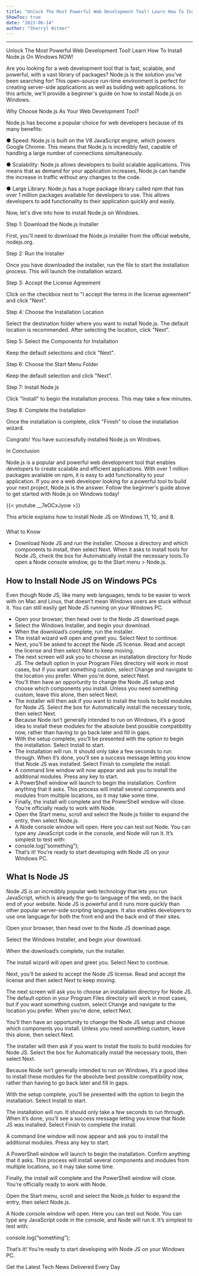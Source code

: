 ```yaml
---
title: "Unlock The Most Powerful Web Development Tool! Learn How To Install Node.js On Windows NOW!"
ShowToc: true 
date: "2023-06-14"
author: "Sherryl Witmer"
---
```

*****
Unlock The Most Powerful Web Development Tool! Learn How To Install Node.js On Windows NOW!

Are you looking for a web development tool that is fast, scalable, and powerful, with a vast library of packages? Node.js is the solution you’ve been searching for! This open-source run-time environment is perfect for creating server-side applications as well as building web applications. In this article, we'll provide a beginner's guide on how to install Node.js on Windows.

Why Choose Node.js As Your Web Development Tool?

Node.js has become a popular choice for web developers because of its many benefits:

● Speed: Node.js is built on the V8 JavaScript engine, which powers Google Chrome. This means that Node.js is incredibly fast, capable of handling a large number of connections simultaneously.

● Scalability: Node.js allows developers to build scalable applications. This means that as demand for your application increases, Node.js can handle the increase in traffic without any changes to the code.

● Large Library: Node.js has a huge package library called npm that has over 1 million packages available for developers to use. This allows developers to add functionality to their application quickly and easily.

Now, let's dive into how to install Node.js on Windows.

Step 1: Download the Node.js Installer

First, you'll need to download the Node.js installer from the official website, nodejs.org.

Step 2: Run the Installer

Once you have downloaded the installer, run the file to start the installation process. This will launch the installation wizard.

Step 3: Accept the License Agreement

Click on the checkbox next to "I accept the terms in the license agreement" and click "Next".

Step 4: Choose the Installation Location

Select the destination folder where you want to install Node.js. The default location is recommended. After selecting the location, click "Next".

Step 5: Select the Components for Installation

Keep the default selections and click "Next".

Step 6: Choose the Start Menu Folder

Keep the default selection and click "Next".

Step 7: Install Node.js

Click "Install" to begin the installation process. This may take a few minutes.

Step 8: Complete the Installation

Once the installation is complete, click "Finish" to close the installation wizard.

Congrats! You have successfully installed Node.js on Windows.

In Conclusion

Node.js is a popular and powerful web development tool that enables developers to create scalable and efficient applications. With over 1 million packages available on npm, it is easy to add functionality to your application. If you are a web developer looking for a powerful tool to build your next project, Node.js is the answer. Follow the beginner's guide above to get started with Node.js on Windows today!

{{< youtube __7eOCxJyow >}} 




This article explains how to install Node JS on Windows 11, 10, and 8.

 
### 
What to Know
 
- Download Node JS and run the installer. Choose a directory and which components to install, then select Next. When it asks to install tools for Node JS, check the box for Automatically install the necessary tools.To open a Node console window, go to the Start menu > Node.js.

 
##   How to Install Node JS on Windows PCs  
 

Even though Node JS, like many web languages, tends to be easier to work with on Mac and Linux, that doesn’t mean Windows users are stuck without it. You can still easily get Node JS running on your Windows PC.

 
- Open your browser, then head over to the Node JS download page.
 - Select the Windows Installer, and begin your download.
 - When the download’s complete, run the installer.
 - The install wizard will open and greet you. Select Next to continue.
 - Next, you’ll be asked to accept the Node JS license. Read and accept the license and then select Next to keep moving.
 - The next screen will ask you to choose an installation directory for Node JS. The default option in your Program Files directory will work in most cases, but if you want something custom, select Change and navigate to the location you prefer. When you're done, select Next.
 - You’ll then have an opportunity to change the Node JS setup and choose which components you install. Unless you need something custom, leave this alone, then select Next.
 - The installer will then ask if you want to install the tools to build modules for Node JS. Select the box for Automatically install the necessary tools, then select Next.
 - Because Node isn’t generally intended to run on Windows, it’s a good idea to install these modules for the absolute best possible compatibility now, rather than having to go back later and fill in gaps.
 - With the setup complete, you’ll be presented with the option to begin the installation. Select Install to start.
 - The installation will run. It should only take a few seconds to run through. When it’s done, you’ll see a success message letting you know that Node JS was installed. Select Finish to complete the install.
 - A command line window will now appear and ask you to install the additional modules. Press any key to start.
 - A PowerShell window will launch to begin the installation. Confirm anything that it asks. This process will install several components and modules from multiple locations, so it may take some time.
 - Finally, the install will complete and the PowerShell window will close. You’re officially ready to work with Node.
 - Open the Start menu, scroll and select the Node.js folder to expand the entry, then select Node.js.
 - A Node console window will open. Here you can test out Node. You can type any JavaScript code in the console, and Node will run it. It’s simplest to test with:
 - console.log(“something”);
 - That’s it! You’re ready to start developing with Node JS on your Windows PC.

 
##   What Is Node JS  
 

Node JS is an incredibly popular web technology that lets you run JavaScript, which is already the go-to language of the web, on the back end of your website. Node JS is powerful and it runs more quickly than other popular server-side scripting languages. It also enables developers to use one language for both the front end and the back end of their sites.

 

Open your browser, then head over to the Node JS download page.

 

Select the Windows Installer, and begin your download.

 

When the download’s complete, run the installer.

 

The install wizard will open and greet you. Select Next to continue.

 

Next, you’ll be asked to accept the Node JS license. Read and accept the license and then select Next to keep moving.

 

The next screen will ask you to choose an installation directory for Node JS. The default option in your Program Files directory will work in most cases, but if you want something custom, select Change and navigate to the location you prefer. When you're done, select Next.

 

You’ll then have an opportunity to change the Node JS setup and choose which components you install. Unless you need something custom, leave this alone, then select Next.  

 

The installer will then ask if you want to install the tools to build modules for Node JS. Select the box for Automatically install the necessary tools, then select Next.

 
Because Node isn’t generally intended to run on Windows, it’s a good idea to install these modules for the absolute best possible compatibility now, rather than having to go back later and fill in gaps.
 

With the setup complete, you’ll be presented with the option to begin the installation. Select Install to start.

 

The installation will run. It should only take a few seconds to run through. When it’s done, you’ll see a success message letting you know that Node JS was installed. Select Finish to complete the install.

 

A command line window will now appear and ask you to install the additional modules. Press any key to start.

 

A PowerShell window will launch to begin the installation. Confirm anything that it asks. This process will install several components and modules from multiple locations, so it may take some time.

 

Finally, the install will complete and the PowerShell window will close. You’re officially ready to work with Node.

 

Open the Start menu, scroll and select the Node.js folder to expand the entry, then select Node.js.

 

A Node console window will open. Here you can test out Node. You can type any JavaScript code in the console, and Node will run it. It’s simplest to test with:

 

console.log(“something”);

 

That’s it! You’re ready to start developing with Node JS on your Windows PC.

 

Get the Latest Tech News Delivered Every Day




